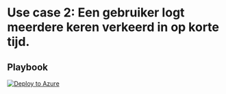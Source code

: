 # Use case 2: Een gebruiker logt meerdere keren verkeerd in op korte tijd.

## Playbook
[![Deploy to Azure](https://aka.ms/deploytoazurebutton)](https://portal.azure.com/#create/Microsoft.Template/uri/https%3A%2F%2Fraw.githubusercontent.com%2FAxelBornauw%2Fsentinel-use_cases%2Fmain%2FUse%2520case%25202%2Fazuredeploy.json)